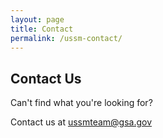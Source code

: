 ```yaml
---
layout: page
title: Contact
permalink: /ussm-contact/
---
```


## Contact Us

Can't find what you're looking for?

Contact us at ussmteam@gsa.gov
